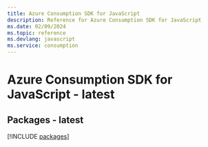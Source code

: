 ```yaml
---
title: Azure Consumption SDK for JavaScript
description: Reference for Azure Consumption SDK for JavaScript
ms.date: 02/09/2024
ms.topic: reference
ms.devlang: javascript
ms.service: consumption
---
```

# Azure Consumption SDK for JavaScript - latest
## Packages - latest
[!INCLUDE [packages](consumption-index.md)]
